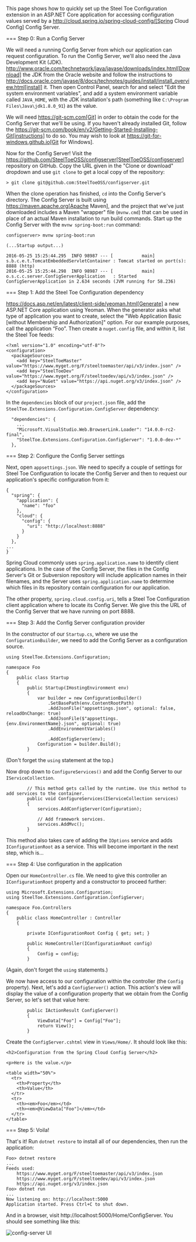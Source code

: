 This page shows how to quickly set up the Steel Toe Configuration extension in an ASP.NET Core application for accessing configuration values served by a http://cloud.spring.io/spring-cloud-config/[Spring Cloud Config] Config Server.

=== Step 0: Run a Config Server

We will need a running Config Server from which our application can request configuration. To run the Config Server, we'll also need the Java Development Kit (JDK). http://www.oracle.com/technetwork/java/javase/downloads/index.html[Download] the JDK from the Oracle website and follow the instructions to http://docs.oracle.com/javase/8/docs/technotes/guides/install/install_overview.html[install] it. Then open Control Panel, search for and select "Edit the system environment variables", and add a system environment variable called `JAVA_HOME`, with the JDK installation's path (something like `C:\Program Files\Java\jdk1.8.0_91`) as the value.

We will need https://git-scm.com[Git] in order to obtain the code for the Config Server that we'll be using. If you haven't already installed Git, follow the https://git-scm.com/book/en/v2/Getting-Started-Installing-Git[instructions] to do so. You may wish to look at https://git-for-windows.github.io[Git for Windows].

Now for the Config Server! Visit the https://github.com/SteelToeOSS/configserver[SteelToeOSS/configserver] repository on GitHub. Copy the URL given in the "Clone or download" dropdown and use `git clone` to get a local copy of the repository:

```
> git clone git@github.com:SteelToeOSS/configserver.git
```

When the clone operation has finished, `cd` into the Config Server's directory. The Config Server is built using https://maven.apache.org[Apache Maven], and the project that we've just downloaded includes a Maven "wrapper" file (`mvnw.cmd`) that can be used in place of an actual Maven installation to run build commands. Start up the Config Server with the `mvnw spring-boot:run` command:

```
configserver> mvnw spring-boot:run

(...Startup output...)

2016-05-25 15:25:44.295  INFO 98987 --- [           main] s.b.c.e.t.TomcatEmbeddedServletContainer : Tomcat started on port(s): 8888 (http)
2016-05-25 15:25:44.298  INFO 98987 --- [           main] o.s.c.c.server.ConfigServerApplication   : Started ConfigServerApplication in 2.634 seconds (JVM running for 58.236)
```

=== Step 1: Add the Steel Toe Configuration dependency

https://docs.asp.net/en/latest/client-side/yeoman.html[Generate] a new ASP.NET Core application using Yeoman. When the generator asks what type of application you want to create, select the "Web Application Basic [without Membership and Authorization]" option. For our example purposes, call the application &#8220;Foo&#8221;. Then create a `nuget.config` file, and within it, list the Steel Toe feeds:

```
<?xml version="1.0" encoding="utf-8"?>
<configuration>
  <packageSources>
    <add key="SteelToeMaster" value="https://www.myget.org/F/steeltoemaster/api/v3/index.json" />
    <add key="SteelToeDev" value="https://www.myget.org/F/steeltoedev/api/v3/index.json" />
    <add key="NuGet" value="https://api.nuget.org/v3/index.json" />
  </packageSources>
</configuration>
```

In the `dependencies` block of our `project.json` file, add the `SteelToe.Extensions.Configuration.ConfigServer` dependency:

```
  "dependencies": {
    ...
    "Microsoft.VisualStudio.Web.BrowserLink.Loader": "14.0.0-rc2-final",
    "SteelToe.Extensions.Configuration.ConfigServer": "1.0.0-dev-*"
  },
```

=== Step 2: Configure the Config Server settings

Next, open `appsettings.json`. We need to specify a couple of settings for Steel Toe Configuration to locate the Config Server and then to request our application's specific configuration from it:

```
{
  "spring": {
    "application": {
      "name": "foo"
    },
    "cloud": {
      "config": {
        "uri": "http://localhost:8888"
      }
    }
  },
...
}

```

Spring Cloud commonly uses `spring.application.name` to identify client applications. In the case of the Config Server, the files in the Config Server's Git or Subversion repository will include application names in their filenames, and the Server uses `spring.application.name` to determine which files in its repository contain configuration for our application.

The other property, `spring.cloud.config.uri`, tells a Steel Toe Configuration client application where to locate its Config Server. We give this the URL of the Config Server that we have running on port 8888.

=== Step 3: Add the Config Server configuration provider

In the constructor of our `Startup.cs`, where we use the `ConfigurationBuilder`, we need to add the Config Server as a configuration source.

```
using SteelToe.Extensions.Configuration;

namespace Foo
{
    public class Startup
    {
        public Startup(IHostingEnvironment env)
        {
            var builder = new ConfigurationBuilder()
                .SetBasePath(env.ContentRootPath)
                .AddJsonFile("appsettings.json", optional: false, reloadOnChange: true)
                .AddJsonFile($"appsettings.{env.EnvironmentName}.json", optional: true)
                .AddEnvironmentVariables()

                .AddConfigServer(env);
            Configuration = builder.Build();
        }
```

(Don't forget the `using` statement at the top.)

Now drop down to `ConfigureServices()` and add the Config Server to our `IServiceCollection`.

```
        // This method gets called by the runtime. Use this method to add services to the container.
        public void ConfigureServices(IServiceCollection services)
        {
            services.AddConfigServer(Configuration);

            // Add framework services.
            services.AddMvc();
        }
```

This method also takes care of adding the `IOptions` service and adds `IConfigurationRoot` as a service. This will become important in the next step, which is...

=== Step 4: Use configuration in the application

Open our `HomeController.cs` file. We need to give this controller an `IConfigurationRoot` property and a constructor to proceed further:

```
using Microsoft.Extensions.Configuration;
using SteelToe.Extensions.Configuration.ConfigServer;

namespace Foo.Controllers
{
    public class HomeController : Controller
    {

        private IConfigurationRoot Config { get; set; }

        public HomeController(IConfigurationRoot config)
        {
            Config = config;
        }
```

(Again, don't forget the `using` statements.)

We now have access to our configuration within the controller (the `Config` property). Next, let's add a `ConfigServer()` action. This action's view will display the value of a configuration property that we obtain from the Config Server, so let's set that value here:

```
        public IActionResult ConfigServer()
        {
            ViewData["Foo"] = Config["Foo"];
            return View();
        }
```

Create the `ConfigServer.cshtml` view in `Views/Home/`. It should look like this:

```
<h2>Configuration from the Spring Cloud Config Server</h2>

<p>Here is the value.</p>

<table width="50%">
  <tr>
    <th>Property</th>
    <th>Value</th>
  </tr>
  <tr>
    <th><em>Foo</em></td>
    <th><em>@ViewData["Foo"]</em></td>
  </tr>
</table>
```

=== Step 5: Voila!

That's it! Run `dotnet restore` to install all of our dependencies, then run the application:

```
Foo> dotnet restore
...
Feeds used:
    https://www.myget.org/F/steeltoemaster/api/v3/index.json
    https://www.myget.org/F/steeltoedev/api/v3/index.json
    https://api.nuget.org/v3/index.json
Foo> dotnet run
...
Now listening on: http://localhost:5000
Application started. Press Ctrl+C to shut down.
```

And in a browser, visit http://localhost:5000/Home/ConfigServer. You should see something like this:

![config-server UI](http://steeltoe.io/img/getting-started/configuration.png)


